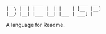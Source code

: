 <!--
(dl
    (section-meta
        (title Doculisp)
        (include
            (Version ./version.md)
            (Intro ./why.md)
            (Language ./structure.md)
            (Language ./doculisp.md)
            (Language ./section-meta/_main.md)
            (Language ./content.md)
            (Language ./headings.md)
            (Language ./comment.md)
            (Language ./keywords.md)
            (Structure ./dlisp.md)
            (Recognition ./contributors.md)
        )
    )
)
-->

```
___  ____ ____ _  _ _    _ ____ ___
|  \ |  | |    |  | |    | [__  |__]
|__/ |__| |___ |__| |___ | ___] |
```
A language for Readme.

<!-- (dl (# Table of Contents)) -->
<!-- (dl(content (toc numbered-labeled))) -->